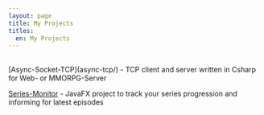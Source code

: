 ```yaml
---
layout: page
title: My Projects
titles:
  en: My Projects
---
```


<br />
[Async-Socket-TCP](async-tcp/) - TCP client and server written in Csharp for Web- or MMORPG-Server

[Series-Monitor](series-monitor/) - JavaFX project to track your series progression and informing for latest episodes
